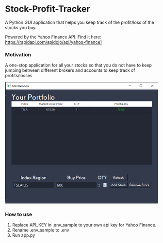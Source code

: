 # Stock-Profit-Tracker

A Python GUI application that helps you keep track of the profit/loss of the stocks you buy. 

Powered by the Yahoo Finance API. Find it here: https://rapidapi.com/apidojo/api/yahoo-finance1

### Motivation
A one-stop application for all your stocks so that you do not have to keep jumping between different brokers and accounts to keep track of profits/losses

<img src='images/img1.png' width ="600">

### How to use
1. Replace API_KEY in .env_sample to your own api key for Yahoo Finance. 
2. Rename .env_sample to .env
3. Run app.py
